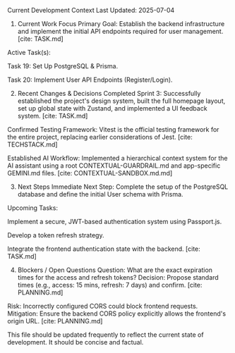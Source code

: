 Current Development Context
Last Updated: 2025-07-04

1. Current Work Focus
Primary Goal:
Establish the backend infrastructure and implement the initial API endpoints required for user management. [cite: TASK.md]

Active Task(s):

Task 19: Set Up PostgreSQL & Prisma.

Task 20: Implement User API Endpoints (Register/Login).

2. Recent Changes & Decisions
Completed Sprint 3: Successfully established the project's design system, built the full homepage layout, set up global state with Zustand, and implemented a UI feedback system. [cite: TASK.md]

Confirmed Testing Framework: Vitest is the official testing framework for the entire project, replacing earlier considerations of Jest. [cite: TECHSTACK.md]

Established AI Workflow: Implemented a hierarchical context system for the AI assistant using a root CONTEXTUAL-GUARDRAIL.md and app-specific GEMINI.md files. [cite: CONTEXTUAL-SANDBOX.md.md]

3. Next Steps
Immediate Next Step: Complete the setup of the PostgreSQL database and define the initial User schema with Prisma.

Upcoming Tasks:

Implement a secure, JWT-based authentication system using Passport.js.

Develop a token refresh strategy.

Integrate the frontend authentication state with the backend. [cite: TASK.md]

4. Blockers / Open Questions
Question: What are the exact expiration times for the access and refresh tokens? Decision: Propose standard times (e.g., access: 15 mins, refresh: 7 days) and confirm. [cite: PLANNING.md]

Risk: Incorrectly configured CORS could block frontend requests. Mitigation: Ensure the backend CORS policy explicitly allows the frontend's origin URL. [cite: PLANNING.md]

This file should be updated frequently to reflect the current state of development. It should be concise and factual.